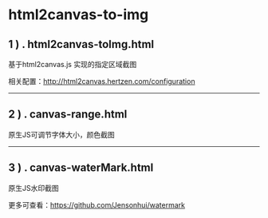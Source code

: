 # html2canvas-to-img


## 1 ) . html2canvas-toImg.html
基于html2canvas.js 实现的指定区域截图

相关配置：http://html2canvas.hertzen.com/configuration

---

## 2 ) .  canvas-range.html
原生JS可调节字体大小，颜色截图

---

## 3 ) .  canvas-waterMark.html
原生JS水印截图

更多可查看：https://github.com/Jensonhui/watermark

